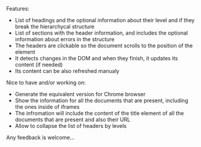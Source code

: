 Features:
* List of headings and the optional information about their level and if they break the hierarchycal structure
* List of sections with the header information, and includes the optional information about errors in the structure
* The headers are clickable so the document scrolls to the position of the element
* It detects changes in the DOM and when they finish, it updates its content (if needed)
* Its content can be also refreshed manualy 

Nice to have and/or working on:
* Generate the equivalent version for Chrome browser
* Show the information for all the documents that are present, including the ones inside of iframes
* The infromation will include the content of the title element of all the documents that are present and also their URL
* Allow to collapse the list of headers by levels

Any feedback is welcome...
